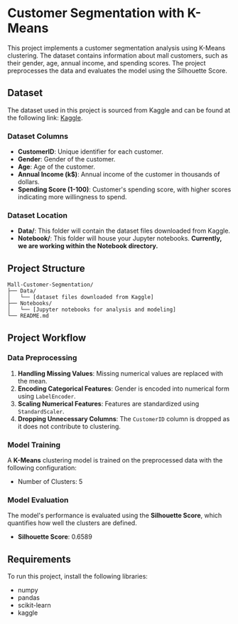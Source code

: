# Customer Segmentation with K-Means

This project implements a customer segmentation analysis using K-Means clustering. The dataset contains information about mall customers, such as their gender, age, annual income, and spending scores. The project preprocesses the data and evaluates the model using the Silhouette Score.

## Dataset

The dataset used in this project is sourced from Kaggle and can be found at the following link: [Kaggle](https://www.kaggle.com/datasets/vjchoudhary7/customer-segmentation-tutorial-in-python).

### Dataset Columns

- **CustomerID**: Unique identifier for each customer.
- **Gender**: Gender of the customer.
- **Age**: Age of the customer.
- **Annual Income (k$)**: Annual income of the customer in thousands of dollars.
- **Spending Score (1-100)**: Customer's spending score, with higher scores indicating more willingness to spend.


### Dataset Location

- **Data/**: This folder will contain the dataset files downloaded from Kaggle.
- **Notebook/**: This folder will house your Jupyter notebooks. **Currently, we are working within the Notebook directory.**


## Project Structure

```plaintext
Mall-Customer-Segmentation/
├── Data/
│   └── [dataset files downloaded from Kaggle]
├── Notebooks/
│   └── [Jupyter notebooks for analysis and modeling]
└── README.md
```


## Project Workflow

### Data Preprocessing

1. **Handling Missing Values**: Missing numerical values are replaced with the mean.
2. **Encoding Categorical Features**: Gender is encoded into numerical form using `LabelEncoder`.
3. **Scaling Numerical Features**: Features are standardized using `StandardScaler`.
4. **Dropping Unnecessary Columns**: The `CustomerID` column is dropped as it does not contribute to clustering.

### Model Training

A **K-Means** clustering model is trained on the preprocessed data with the following configuration:
- Number of Clusters: 5

### Model Evaluation

The model's performance is evaluated using the **Silhouette Score**, which quantifies how well the clusters are defined.
- **Silhouette Score**: 0.6589

## Requirements

To run this project, install the following libraries:
- numpy
- pandas
- scikit-learn
- kaggle
